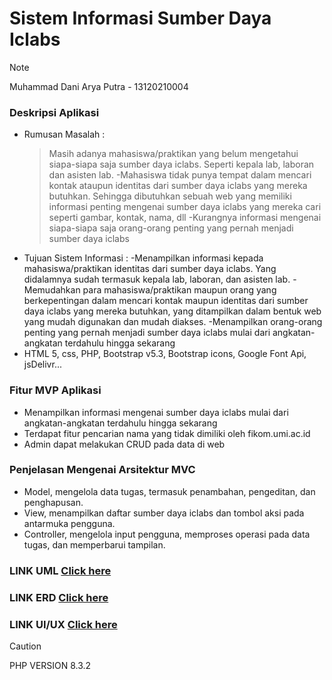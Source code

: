 # Sistem Informasi Sumber Daya Iclabs
> [!NOTE]
> Muhammad Dani Arya Putra - 13120210004


### Deskripsi Aplikasi
- Rumusan Masalah :
	> Masih adanya mahasiswa/praktikan yang belum mengetahui siapa-siapa saja sumber daya iclabs. Seperti kepala lab, laboran dan asisten lab.
	-Mahasiswa tidak punya tempat dalam mencari kontak ataupun identitas dari sumber daya iclabs yang mereka butuhkan. Sehingga dibutuhkan sebuah web yang memiliki informasi penting mengenai sumber daya iclabs yang mereka cari seperti gambar, kontak, nama, dll
	-Kurangnya informasi mengenai siapa-siapa saja orang-orang penting yang pernah menjadi sumber daya iclabs 
- Tujuan Sistem Informasi :
	-Menampilkan informasi kepada mahasiswa/praktikan identitas dari sumber daya iclabs. Yang didalamnya sudah termasuk kepala lab, laboran, dan asisten lab.
	-Memudahkan para mahasiswa/praktikan maupun orang yang berkepentingan dalam mencari kontak maupun identitas dari sumber daya iclabs yang mereka butuhkan, yang ditampilkan dalam bentuk web yang mudah digunakan dan mudah diakses.
	-Menampilkan orang-orang penting yang pernah menjadi sumber daya iclabs mulai 	  dari angkatan-angkatan terdahulu hingga sekarang
- HTML 5, css, PHP, Bootstrap v5.3, Bootstrap icons, Google Font Api, jsDelivr...

### Fitur MVP Aplikasi
- Menampilkan informasi mengenai sumber daya iclabs mulai dari angkatan-angkatan terdahulu hingga sekarang
- Terdapat fitur pencarian nama yang tidak dimiliki oleh fikom.umi.ac.id
- Admin dapat melakukan CRUD pada data di web


### Penjelasan Mengenai Arsitektur MVC
- Model, mengelola data tugas, termasuk penambahan, pengeditan, dan penghapusan.
- View, menampilkan daftar sumber daya iclabs dan tombol aksi pada antarmuka   pengguna.
- Controller, mengelola input pengguna, memproses operasi pada data tugas, dan   memperbarui tampilan.


### LINK UML [Click here](https://whimsical.com/pemodelan-sistem-tubes-5or4vuCKnMYQTQLCVe4vST)
### LINK ERD [Click here](https://drive.google.com/file/d/10ZGu2DkADvk5k7g8BMLci8nDYI5Xj-B8/view?usp=sharing)
### LINK UI/UX [Click here](https://docs.google.com/document/d/1CgcnCqYKmGmQH_rPZqBDkzrVpmnczthJ/edit?usp=sharing&ouid=102145644253707933555&rtpof=true&sd=true)



> [!CAUTION]
> PHP VERSION 8.3.2
